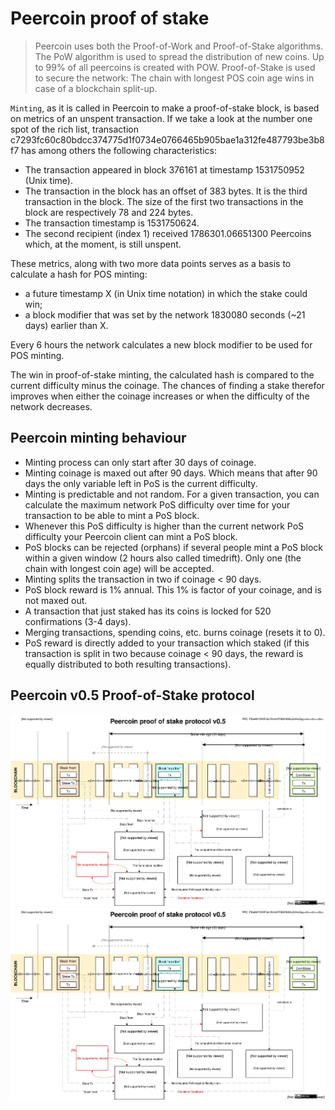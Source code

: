 # Peercoin proof of stake

>Peercoin uses both the Proof-of-Work and Proof-of-Stake algorithms. The PoW algorithm is used to spread the distribution of new coins. Up to 99% of all peercoins is created with POW. Proof-of-Stake is used to secure the network: The chain with longest POS coin age wins in case of a blockchain split-up.

`Minting`, as it is called in Peercoin to make a proof-of-stake block, is based on metrics of an unspent transaction.
If we take a look at the number one spot of the rich list, transaction c7293fc60c80bdcc374775d1f0734e0766465b905bae1a312fe487793be3b8f7 has among others the following characteristics:

* The transaction appeared in block 376161 at timestamp 1531750952 (Unix time).
* The transaction in the block has an offset of 383 bytes. It is the third transaction in the block. The size of the first two transactions in the block are respectively 78 and 224 bytes.
* The transaction timestamp is 1531750624.
* The second recipient (index 1) received 1786301.06651300 Peercoins which, at the moment, is still unspent.

These metrics, along with two more data points serves as a basis to calculate a hash for POS minting:

* a future timestamp X (in Unix time notation) in which the stake could win;
* a block modifier that was set by the network 1830080 seconds (~21 days) earlier than X.

Every 6 hours the network calculates a new block modifier to be used for POS minting.

The win in proof-of-stake minting, the calculated hash is compared to the current difficulty minus the coinage. The chances of finding a stake therefor improves when either the coinage increases or when the difficulty of the network decreases.

## Peercoin minting behaviour

* Minting process can only start after 30 days of coinage.
* Minting coinage is maxed out after 90 days. Which means that after 90 days the only variable left in PoS is the current difficulty.
* Minting is predictable and not random. For a given transaction, you can calculate the maximum network PoS difficulty over time for your transaction to be able to mint a PoS block.
* Whenever this PoS difficulty is higher than the current network PoS difficulty your Peercoin client can mint a PoS block.
* PoS blocks can be rejected (orphans) if several people mint a PoS block within a given window (2 hours also called timedrift). Only one (the chain with longest coin age) will be accepted.
* Minting splits the transaction in two if coinage < 90 days.
* PoS block reward is 1% annual. This 1% is factor of your coinage, and is not maxed out.
* A transaction that just staked has its coins is locked for 520 confirmations (3-4 days).
* Merging transactions, spending coins, etc. burns coinage (resets it to 0).
* PoS reward is directly added to your transaction which staked (if this transaction is split in two because coinage < 90 days, the reward is equally distributed to both resulting transactions).

## Peercoin v0.5 Proof-of-Stake protocol

![Peercoin PoS diagram](../img/pos-diagram.svg)
<img src="../img/pos-diagram.svg">
